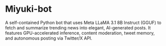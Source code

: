 # Miyuki-bot
A self-contained Python bot that uses Meta LLaMA 3.1 8B Instruct (GGUF) to fetch and summarize trending news into elegant, AI-generated posts. It features GPU-accelerated inference, content moderation, tweet memory, and autonomous posting via Twitter/X API.
